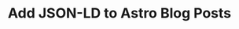 ---
title: Add JSON-LD to Astro Blog Posts
resources:
  - https://schema.org/BlogPosting
  - https://jsonld.com/blog-post/
  - https://stackoverflow.com/a/74867611/754775
---